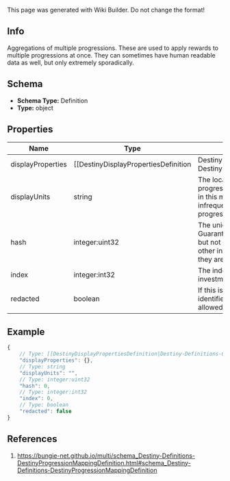 <span class="wiki-builder">This page was generated with Wiki Builder. Do not change the format!</span>

## Info
Aggregations of multiple progressions. These are used to apply rewards to multiple progressions at once. They can sometimes have human readable data as well, but only extremely sporadically.

## Schema
* **Schema Type:** Definition
* **Type:** object

## Properties
Name | Type | Description
---- | ---- | -----------
displayProperties | [[DestinyDisplayPropertiesDefinition|Destiny-Definitions-Common-DestinyDisplayPropertiesDefinition]]:Definition | Infrequently defined in practice. Defer to the individual progressions' display properties.
displayUnits | string | The localized unit of measurement for progression across the progressions defined in this mapping. Unfortunately, this is very infrequently defined. Defer to the individual progressions' display units.
hash | integer:uint32 | The unique identifier for this entity. Guaranteed to be unique for the type of entity, but not globally. When entities refer to each other in Destiny content, it is this hash that they are referring to.
index | integer:int32 | The index of the entity as it was found in the investment tables.
redacted | boolean | If this is true, then there is an entity with this identifier/type combination, but BNet is not yet allowed to show it. Sorry!

## Example
```javascript
{
    // Type: [[DestinyDisplayPropertiesDefinition|Destiny-Definitions-Common-DestinyDisplayPropertiesDefinition]]:Definition
    "displayProperties": {},
    // Type: string
    "displayUnits": "",
    // Type: integer:uint32
    "hash": 0,
    // Type: integer:int32
    "index": 0,
    // Type: boolean
    "redacted": false
}

```

## References
1. https://bungie-net.github.io/multi/schema_Destiny-Definitions-DestinyProgressionMappingDefinition.html#schema_Destiny-Definitions-DestinyProgressionMappingDefinition
